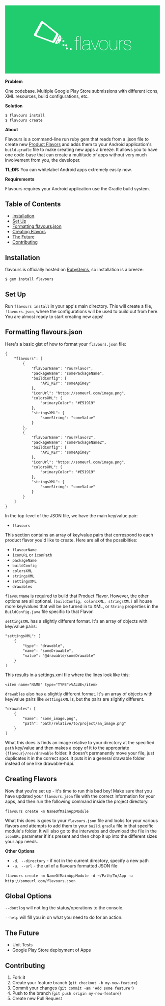 ![banner](resources/banner.png)

**Problem**

One codebase. Multiple Google Play Store submissions with different icons, XML resources, build configurations, etc.

**Solution**

```
$ flavours install
$ flavours create
```

**About**

Flavours is a command-line run ruby gem that reads from a .json file to create new [Product Flavors](http://tools.android.com/tech-docs/new-build-system/user-guide#TOC-Product-flavors) and adds them to your Android application's `build.gradle` file to make creating new apps a breeze. It allows you to have one code-base that can create a multitude of apps without very much involvement from you, the developer.

**TL;DR:** You can whitelabel Android apps extremely easily now.

**Requirements**

Flavours requires your Android application use the Gradle build system.

## Table of Contents

* [Installation](#installation)
* [Set Up](#set-up)
* [Formatting flavours.json](#formatting-flavoursjson)
* [Creating Flavors](#creating-flavors)
* [The Future](#the-future)
* [Contributing](#contributing)

## Installation

flavours is officially hosted on [RubyGems](http://rubygems.org/gems/flavours), so installation is a breeze:

    $ gem install flavours

## Set Up

Run `flavours install` in your app's main directory. This will create a file, `flavours.json`, where the configurations will be used to build out from here. You are almost ready to start creating new apps!

## Formatting flavours.json

Here's a basic gist of how to format your `flavours.json` file:

```
{
    "flavours": [
        {
            "flavourName": "YourFlavor",
            "packageName": "somePackageName",
            "buildConfig": {
                "API_KEY": "someApiKey"
            },
            "iconUrl": "https://someurl.com/image.png",
            "colorsXML": {
                "primaryColor": "#E51919"
            },
            "stringsXML": {
                "someString": "someValue"
            }
        },
        {
            "flavourName": "YourFlavor2",
            "packageName": "somePackageName2",
            "buildConfig": {
                "API_KEY": "someApiKey"
            },
            "iconUrl": "https://someurl.com/image.png",
            "colorsXML": {
                "primaryColor": "#E51919"
            },
            "stringsXML": {
                "someString": "someValue"
            }
        }
    ]
}
```

In the top-level of the JSON file, we have the main key/value pair:

* `flavours`

This section contains an array of key/value pairs that correspond to each product flavor you'd like to create. Here are all of the possiblities:

* `flavourName`
* `iconURL` or `iconPath`
* `packageName`
* `buildConfig`
* `colorsXML`
* `stringsXML`
* `settingsXML`
* `drawables`

`flavourName` is required to build that Product Flavor. However, the other options are all optional. `[buildConfig, colorsXML, stringsXML]` all house more key/values that will be be turned in to XML, or `String` properties in the `BuildConfig.java` file specific to that Flavor.

`settingsXML` has a slightly different format. It's an array of objects with key/value pairs:

```
"settingsXML": [
    {
        "type": "drawable",
        "name": "someDrawable",
        "value": "@drawable/someDrawable"
    }
]
```

This results in a settings.xml file where the lines look like this:

`<item name="NAME" type="TYPE">VALUE</item>`

`drawables` also has a slightly different format. It's an array of objects with key/value pairs like `settingsXML` is, but the pairs are slightly different.

```
"drawables": [
    {
        "name": "some_image.png",
        "path": "path/relative/to/project/an_image.png"
    }
]
```

What this does is finds an image relative to your directory at the specified `path` key/value and then makes a copy of it to the appropriate `{flavour}/res/drawable` folder. It doesn't permanently move your file, just duplicates it in the correct spot. It puts it in a general drawable folder instead of one like drawable-hdpi. 

## Creating Flavors

Now that you're set up - it's time to run this bad boy! Make sure that you have updated your `flavours.json` file with the correct information for your apps, and then run the following command inside the project directory.

`flavours create -m NameOfMainAppModule`

What this does is goes to your `flavours.json` file and looks for your various flavors and attempts to add them to your `build.gradle` file in that specific module's folder. It will also go to the interwebs and download the file in the `iconURL` parameter if it's present and then chop it up into the different sizes your app needs.

**Other Options**

* `-d, --directory` - if not in the current directory, specify a new path
* `-u, --url` - the url of a flavours formatted JSON file

`flavours create -m NameOfMainAppModule -d ~/Path/To/App -u http://someurl.com/flavours.json`

## Global Options

`--dontlog` will not log the status/operations to the console.

`--help` will fill you in on what you need to do for an action.

## The Future

* Unit Tests
* Google Play Store deployment of Apps

## Contributing

1. Fork it
2. Create your feature branch (`git checkout -b my-new-feature`)
3. Commit your changes (`git commit -am 'Add some feature'`)
4. Push to the branch (`git push origin my-new-feature`)
5. Create new Pull Request
